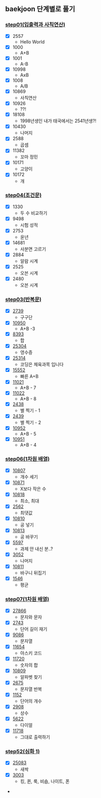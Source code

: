## baekjoon 단계별로 풀기

### [step01(입출력과 사칙연산)](https://www.acmicpc.net/step/1)

- [x] 2557
  - Hello World
- [x] 1000
  - A+B
- [x] 1001
  - A-B
- [x] 10998
  - AxB
- [x] 1008
  - A/B
- [x] 10869
  - 사칙연산
- [x] 10926
  - ??!
- [x] 18108
  - 1998년생인 내가 태국에서는 2541년생?!
- [x] 10430
  - 나머지
- [x] 2588
  - 곱셈
- [x] 11382
  - 꼬마 정민
- [x] 10171
  - 고양이
- [x] 10172
  - 개

### [step04(조건문)](https://www.acmicpc.net/step/4)

- [x] 1330
  - 두 수 비교하기
- [x] 9498
  - 시험 성적
- [x] 2753
  - 윤년
- [x] 14681
  - 사분면 고르기
- [x] 2884
  - 알람 시계
- [x] 2525
  - 오븐 시계
- [x] 2480
  - 오븐 시계

### [step03(반복문)](https://www.acmicpc.net/step/3)

- [x] [2739](https://www.acmicpc.net/problem/2739)
  - 구구단
- [x] [10950](https://www.acmicpc.net/problem/10950)
  - A+B -3
- [x] [8393](https://www.acmicpc.net/problem/8393)
  - 합
- [x] [25304](https://www.acmicpc.net/problem/25304)
  - 영수증
- [x] [25314](https://www.acmicpc.net/problem/25314)
  - 코딩은 체육과목 입니다
- [x] [15552](https://www.acmicpc.net/problem/15552)
  - 빠른 A+B
- [x] [11021](https://www.acmicpc.net/problem/11021)
  - A+B - 7
- [x] [11022](https://www.acmicpc.net/problem/11022)
  - A+B - 8
- [x] [2438](https://www.acmicpc.net/problem/2438)
  - 별 찍기 - 1
- [x] [2439](https://www.acmicpc.net/problem/2439)
  - 별 찍기 - 2
- [x] [10952](https://www.acmicpc.net/problem/10952)
  - A+B - 5
- [x] [10951](https://www.acmicpc.net/problem/10951)
  - A+B - 4

### [step06(1차원 배열)](https://www.acmicpc.net/step/6)

- [x] [10807](https://www.acmicpc.net/problem/10807)
  - 개수 세기
- [x] [10871](https://www.acmicpc.net/problem/10871)
  - X보다 작은 수
- [x] [10818](https://www.acmicpc.net/problem/10818)
  - 최소, 최대
- [x] [2562](https://www.acmicpc.net/problem/2562)
  - 최댓값
- [x] [10810](https://www.acmicpc.net/problem/10810)
  - 공 넣기
- [x] [10813](https://www.acmicpc.net/problem/10813)
  - 공 바꾸기
- [x] [5597](https://www.acmicpc.net/problem/5597)
  - 과제 안 내신 분..?
- [x] [3052](https://www.acmicpc.net/problem/3052)
  - 나머지
- [x] [10811](https://www.acmicpc.net/problem/10811)
  - 바구니 뒤집기
- [x] [1546](https://www.acmicpc.net/problem/1546)
  - 평균

### [step07(1차원 배열)](https://www.acmicpc.net/step/7)

- [x] [27866](https://www.acmicpc.net/problem/27866)
  - 문자와 문자
- [x] [2743](https://www.acmicpc.net/problem/2743)
  - 단어 길이 재기
- [x] [9086](https://www.acmicpc.net/problem/9086)
  - 문자열
- [x] [11654](https://www.acmicpc.net/problem/11654)
  - 아스키 코드
- [x] [11720](https://www.acmicpc.net/problem/11720)
  - 숫자의 합
- [x] [10809](https://www.acmicpc.net/problem/10809)
  - 알파벳 찾기
- [x] [2675](https://www.acmicpc.net/problem/2675)
  - 문자열 반복
- [x] [1152](https://www.acmicpc.net/problem/1152)
  - 단어의 개수
- [x] [2908](https://www.acmicpc.net/problem/2908)
  - 상수
- [x] [5622](https://www.acmicpc.net/problem/5622)
  - 다이얼
- [x] [11718](https://www.acmicpc.net/problem/11718)
  - 그대로 출력하기

### [step52(심화 1)](https://www.acmicpc.net/step/52)

- [x] [25083](https://www.acmicpc.net/problem/25083)
  - 새싹
- [x] [3003](https://www.acmicpc.net/problem/3003)
  - 킹, 퀸, 룩, 비숍, 나이트, 폰
- 


